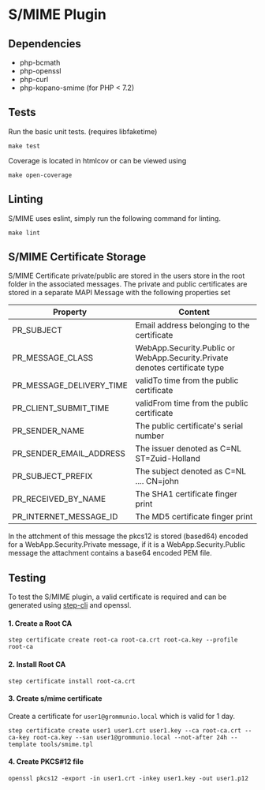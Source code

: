 # S/MIME Plugin

## Dependencies

* php-bcmath
* php-openssl
* php-curl
* php-kopano-smime (for PHP < 7.2)

## Tests

Run the basic unit tests. (requires libfaketime)

	make test

Coverage is located in htmlcov or can be viewed using

	make open-coverage

## Linting

S/MIME uses eslint, simply run the following command for linting.

	make lint

## S/MIME Certificate Storage

S/MIME Certificate private/public are stored in the users store in the root folder in the associated messages.
The private and public certificates are stored in a separate MAPI Message with the following properties set

Property                   | Content
-------------------------- | --------------------------------------------
PR_SUBJECT                 | Email address belonging to the certificate
PR_MESSAGE_CLASS           | WebApp.Security.Public or WebApp.Security.Private denotes certificate type
PR_MESSAGE_DELIVERY_TIME   | validTo time from the public certificate
PR_CLIENT_SUBMIT_TIME      | validFrom time from the public certificate
PR_SENDER_NAME             | The public certificate's serial number
PR_SENDER_EMAIL_ADDRESS    | The issuer denoted as C=NL ST=Zuid-Holland
PR_SUBJECT_PREFIX          | The subject denoted as C=NL .... CN=john
PR_RECEIVED_BY_NAME        | The SHA1 certificate finger print
PR_INTERNET_MESSAGE_ID     | The MD5 certificate finger print

In the attchment of this message the pkcs12 is stored (based64) encoded for a WebApp.Security.Private message,
   if it is a WebApp.Security.Public message the attachment contains a base64 encoded PEM file.

## Testing

To test the S/MIME plugin, a valid certificate is required and can be generated using [step-cli](https://github.com/smallstep/cli) and openssl.

#### 1. Create a Root CA

```
step certificate create root-ca root-ca.crt root-ca.key --profile root-ca
```

#### 2. Install Root CA

```
step certificate install root-ca.crt
```

#### 3. Create s/mime certificate

Create a certificate for `user1@grommunio.local` which is valid for 1 day.

```
step certificate create user1 user1.crt user1.key --ca root-ca.crt --ca-key root-ca.key --san user1@grommunio.local --not-after 24h --template tools/smime.tpl
```

#### 4. Create PKCS#12 file

```
openssl pkcs12 -export -in user1.crt -inkey user1.key -out user1.p12
```


